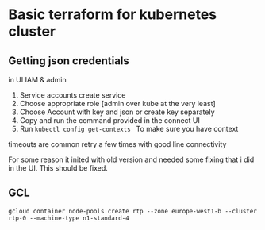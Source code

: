 Basic terraform for kubernetes cluster
=



Getting json credentials
-
in UI 
IAM & admin
 1. Service accounts create service
 1. Choose appropriate role [admin over kube at the very least]
 1. Choose Account with key and json or create key separately
 1. Copy and run the command provided in the connect UI
 1. Run ```kubectl config get-contexts ``` To make sure you have context


timeouts are common retry a few times with good line connectivity

For some reason it inited with old version and needed some fixing that i did in the UI.
This should be fixed.


GCL
-
```
gcloud container node-pools create rtp --zone europe-west1-b --cluster rtp-0 --machine-type n1-standard-4




```
